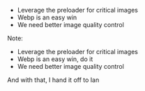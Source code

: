 * Leverage the preloader for critical images
* <!-- .element: class="fragment" --> Webp is an easy win
* <!-- .element: class="fragment" --> We need better image quality control

Note:

- Leverage the preloader for critical images
- Webp is an easy win, do it
- We need better image quality control

And with that, I hand it off to Ian